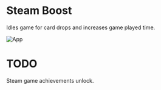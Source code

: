 # Steam Boost 
Idles game for card drops and increases game played time.


![App](http://i.imgur.com/PNBS1OZ.png)


# TODO
Steam game achievements unlock.
